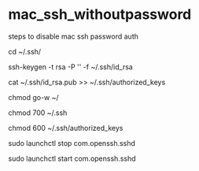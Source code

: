 # mac_ssh_withoutpassword
steps to disable mac ssh password auth


cd ~/.ssh/

ssh-keygen -t rsa -P '' -f ~/.ssh/id_rsa

cat ~/.ssh/id_rsa.pub >> ~/.ssh/authorized_keys

chmod go-w ~/

chmod 700 ~/.ssh

chmod 600 ~/.ssh/authorized_keys

sudo launchctl stop com.openssh.sshd

sudo launchctl start com.openssh.sshd
